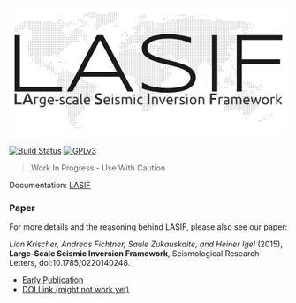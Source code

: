 ![Logo](/doc/images/logo/lasif_logo.png)
---
[![Build Status](https://travis-ci.org/krischer/LASIF.png?branch=master)](https://travis-ci.org/krischer/LASIF)
[![GPLv3](http://www.gnu.org/graphics/gplv3-88x31.png)](https://github.com/krischer/LASIF/blob/master/LICENSE)
> Work In Progress - Use With Caution


Documentation: [LASIF](http://krischer.github.io/LASIF)


### Paper

For more details and the reasoning behind LASIF, please also see our paper:

*Lion Krischer, Andreas Fichtner, Saule Zukauskaite, and Heiner Igel* (2015),
**Large‐Scale Seismic Inversion Framework**, Seismological Research Letters, doi:10.1785/0220140248.


* [Early Publication](http://srl.geoscienceworld.org/content/early/2015/06/02/0220140248.extract)
* [DOI Link (might not work yet)](http://dx.doi.org/10.1785/0220140248)
